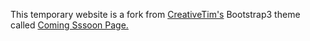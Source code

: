 This temporary website is a fork from [CreativeTim's](https://github.com/creativetimofficial) Bootstrap3 theme called [Coming Sssoon Page.](https://github.com/creativetimofficial/coming-sssoon-page)
